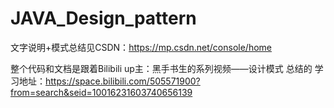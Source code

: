 # JAVA_Design_pattern

文字说明+模式总结见CSDN：https://mp.csdn.net/console/home

整个代码和文档是跟着Bilibili up主：黑手书生的系列视频——设计模式 总结的
学习地址：https://space.bilibili.com/505571900?from=search&seid=10016231603740656139
